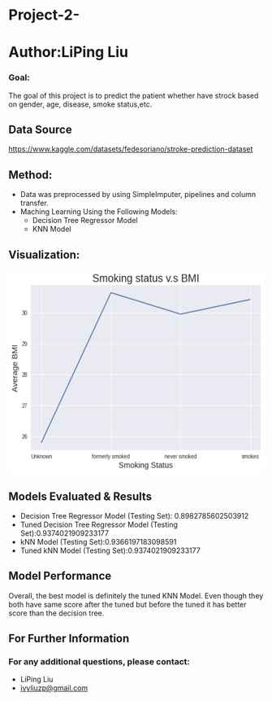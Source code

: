 # Project-2-

# Author:LiPing Liu

### Goal: 

The goal of this project is to predict the patient whether have strock based on gender, age, disease, smoke status,etc.

## Data Source

https://www.kaggle.com/datasets/fedesoriano/stroke-prediction-dataset

## Method:
   - Data was preprocessed by using SimpleImputer, pipelines and column transfer.
   - Maching Learning Using the Following Models:
      - Decision Tree Regressor Model
      - KNN Model

## Visualization:
<img src="https://github.com/ivyyyyyliu/Project-2-/blob/main/Project%202.png" height="400" width="1000" >

## Models Evaluated & Results
- Decision Tree Regressor Model (Testing Set): 0.8982785602503912
- Tuned Decision Tree Regressor Model (Testing Set):0.9374021909233177
- kNN Model (Testing Set):0.9366197183098591
- Tuned kNN Model (Testing Set):0.9374021909233177

## Model Performance

Overall, the best model is definitely the tuned KNN Model. Even though they both have same score after the tuned but  before the tuned it has better score than the decision tree.


## For Further Information
### For any additional questions, please contact:
- LiPing Liu
- ivyliuzp@gmail.com
